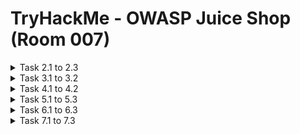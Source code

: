 #  TryHackMe - OWASP Juice Shop (Room 007)

<details><summary>Task 2.1 to 2.3</summary>
<p>

## Task 2.1

### Q: What is the administrator's email address?

A: admin@juice-sh.op

Walkthrough: Look through the reviews and the emails attached to the reviews. A good guess for the one ending in `in@juice-sh.op` is the admin account

![](/OWASP%20Juice%20Shop/images/admin_email.png)

Can also check product reviews which reveal the full email address of the reviewer. On the `Apple Juice` product, we can see the admin email address

![](/OWASP%20Juice%20Shop/images/admin_email2.png)

## Task 2.2

### Q: What parameter is used for searching?

A: q

Walkthrough: Search for a product using the search function and the URL will reveal the parameter used

![](/OWASP%20Juice%20Shop/images/q.png)

## Task 2.3

### Q: What show does Jim reference in his review?

A: Star Trek

Walkthrough: Checking through more reviews of the products, we can see a review by `jim@juice-sh.op` referencing the Starfleet symbol. Googling this symbol reveals it is from the Star Trek universe

![](/OWASP%20Juice%20Shop/images/jim_startrek.png)

</p>
</details>

<details><summary>Task 3.1 to 3.2</summary>
<p>

## Task 3.1

### Q: Log into the administrator account and get the flag

A: 32a5e0f21372bcc1000a6088b93b458e41f0e02a 

Walkthrough: After navigating to the login page, enter some data into the email and password fields. Before clicking submit, make sure Intercept is turned on in Burp Suite

![](/OWASP%20Juice%20Shop/images/intercept.png)

We will now change the email to `' or 1=1--` and forward it to the server

![](/OWASP%20Juice%20Shop/images/or11.png)

Why does this work?

1. The character `'` will close the brackets in the SQL query
2. `'OR'` in a SQL statement will return true if either side of it is true. As 1=1 is always true, the whole statement is true. Thus, it tells the server that the email is valid and logs us into the user id 0, which happens to be the administrator account
3. The `--` character is used in SQL to comment out data. Any restrictions on the login will no longer work as they are interpreted as a comment

We should now be logged in as administrator

![](/OWASP%20Juice%20Shop/images/admin_login.png)

## Task 3.2

### Q: Log into the Bender account

Similiar to what we did before, capture the login request again, but this time put `bender@juice-sh.op` as the email

![](/OWASP%20Juice%20Shop/images/bender.png)

Why don't we put the 1=1? As the email address is valid which will return true, we do not need to force it to be true

We should now be logged in as Bender

![](/OWASP%20Juice%20Shop/images/bender_login.png)

A: fb364762a3c102b2db932069c0e6b78e738d4066

</p>
</details>

<details><summary>Task 4.1 to 4.2</summary>
<p>

## Task 4.1

### Q: Bruteforce the Administrator's password

A: c2110d06dc6f81c67cd8099ff0ba601241f1ac0e

Walkthrough: Capture a login request and then go to the `Positions` tab and select the `Clear` button in Intruder. In the password field, place two $$ inside the quotes

![](/OWASP%20Juice%20Shop/images/brute_intruder.png)

For the payload, we will be using the best1050.txt from SecLists - can be installed via the `apt-get install seclists` command

Can load the list from `/usr/share/seclists/Passwords/Common-Credentials/best1050.txt`

![](/OWASP%20Juice%20Shop/images/seclists.png)

Once the file is loaded into Burp, start the attack. Then, filter for the request by status. A failed request will receive a `401 Unauthorized` where as a sucessful request will return a `200 OK`

![](/OWASP%20Juice%20Shop/images/success_brute.png)

Once complete, login and get the flag

![](/OWASP%20Juice%20Shop/images/admin_creds.png)

## Task 4.2

### Q: Reset Jim's password

A: 094fbc9b48e525150ba97d05b942bbf114987257

Walkthrough: The reset password mechanism can also be exploited. When inputted into the email field in the Forgot Password page, Jim's security question is set to "Your elder siblings middle name"

![](/OWASP%20Juice%20Shop/images/eld_sibling.png)

In task 2, we found that Jim might have something to do with Star Trek. Googling "Jim Star Trek" gives us a wiki page for James T. Kirk from Star Trek

Looking through the wiki page, we see that he has a brother called George and his middle name is Samuel

![](/OWASP%20Juice%20Shop/images/george.png)

Inputting this information allows us to successfully change his password

![](/OWASP%20Juice%20Shop/images/jim_flag.png)

</p>
</details>

<details><summary>Task 5.1 to 5.3</summary>
<p>

## Task 5.1

### Q: Access the Confidential Document

A: edf9281222395a1c5fee9b89e32175f1ccf50c5b

Walkthrough: Navigate to the `About Us` page and hover over the "Check out our terms of use". You will see that it links to `/ftp/legal.md`. Navigating to that /ftp/ directory reveals that it is exposed to the public

![](/OWASP%20Juice%20Shop/images/ftp_directory.png)

Download all the interesting looking files and save it. After downloading, navigate to the home page to receive the flag

![](/OWASP%20Juice%20Shop/images/data_success.png)

## Task 5.2

### Q: Log into MC SafeSearch's account

A: 66bdcffad9e698fd534003fbb3cc7e2b7b55d7f0

Walkthrough: Searching MC SafeSearch brings up [this YouTube video](https://www.youtube.com/watch?&v=v59CX2DiX0Y&feature=emb_title). In this video, he reveals that his password is `Mr Noodles` but he replaced some vowels with zeroes. This must mean his password is `Mr N00dles` instead

We can now login using the email address of `mc.safesearch@juice-sh.op` and password of `Mr N00dles`

![](/OWASP%20Juice%20Shop/images/mrnoodles.png)

## Task 5.3

### Q: Download the Backup File

A:

Walkthrough: Go back to the /ftp directory and try to download `package.json.bak`. It seems we are met with a 403 which says that only .md and .pdf files can be downloaded

![](/OWASP%20Juice%20Shop/images/error.png)

To get around this, use a character bypass called "Poison Null Byte". A Poison Null Byte looks like `%00`. Note that we can download it using the URL, so we can encode this into a URL encoded format

The Poison Null Byte will now look like this - `%2500`. Adding this and then a .md will bypass the 403 error

![](/OWASP%20Juice%20Shop/images/poison.png)

How does this work?

A Poison Null Byte is actually a NULL terminator. By placing a NULL character in the string at a certain byte, the string will tell the server to terminate at that point, nulling the rest of the string

![](/OWASP%20Juice%20Shop/images/backup_success.png)

</p>
</details>

<details><summary>Task 6.1 to 6.3</summary>
<p>

## Task 6.1

### Q: Access the administration page

A: 946a799363226a24822008503f5d1324536629a0

Walkthrough: First, open the Network Viewer on Firefox. This can be done with the keyboard shortcut `Ctrl+Shift+E` and then refresh the page. Look for the GET request calling for `main-es2015.js`

![](/OWASP%20Juice%20Shop/images/backup_success.png)

Open this file and search for the term "admin" - we are looking for the `app-administration` finding

![](/OWASP%20Juice%20Shop/images/app_admin.png)

This hints towards a page called `Administration` but going there while not logged in does not work. Because this is an admin page, it makes sense that we need to be in the Admin account

Logging in as admin and then navigating to the `/#/administration` page gives you the flag

![](/OWASP%20Juice%20Shop/images/admin_panel.png)

## Task 6.2

### Q: View another user's shopping basket

A: 41b997a36cc33fbe4f0ba018474e19ae5ce52121

Walkthrough: Log into the admin account and check the basket under `Your Basket`. Intercept this request via Burp and you should see a GET request for `/rest/basket/1`

![](/OWASP%20Juice%20Shop/images/burp_intercept.png)

Simply change the number after /basket/ from 1 to 2 and it will now show you the basket of UserID2. You can do this for other UserIDs as well, provided they have one

![](/OWASP%20Juice%20Shop/images/basket.png)

## Task 6.3

### Q: Remove all 5-star reviews

A: 50c97bcce0b895e446d61c83a21df371ac2266ef

Walkthrough: Navigate to the administration page again and click the bin icon next to the reviews with 5 stars

![](/OWASP%20Juice%20Shop/images/5star.png)

</p>
</details>

<details><summary>Task 7.1 to 7.3</summary>
<p>

## Task 7.1

### Q: Perform a DOM-based XSS

A: 9aaf4bbea5c30d00a1f5bbcfce4db6d4b0efe0bf

Walkthrough: In the search parameter on Juice Shop, use the iframe tag with a simple alert 

* <iframe src="javascript:alert(`xss`)">

![](/OWASP%20Juice%20Shop/images/dombased.png)

This type of XSS is also called XFS (Cross-Frame Scripting)

Once inputted, a popup will appear

![](/OWASP%20Juice%20Shop/images/dombased_result.png)

Websites that allow the user to modify the `iframe` will most likely be vulnerable to XSS

Once entered, you should be presented with the flag

![](/OWASP%20Juice%20Shop/images/dombased_flag.png)

## Task 7.2

### Q: Perform a Persistent XSS

A: 149aa8ce13d7a4a8a931472308e269c94dc5f156

Walkthrough: Navigate to the "Last Login IP" page for this attack

As it logs the last login IP, we will now logout so that it logs the new IP. Make sure that Burp intercept is on, so it will catch the logout request

Then, head over to the Headers tab where we will add a new Header:

* True-Client-IP			<iframe src="javascript:alert(`xss`)">

![](/OWASP%20Juice%20Shop/images/logout.png)

Then forward the request to the server. When signing back into the admin account and navigating to the last login IP page again, we will see the alert message

![](/OWASP%20Juice%20Shop/images/popup.png)

![](/OWASP%20Juice%20Shop/images/persistent_flag.png)

## Task 7.3

### Q: Perform a Reflected XSS 

A: 23cefee1527bde039295b2616eeb29e1edc660a0

Walkthrough: First, login to the admin account and navigate to the `Order History` page

From here, you will see a truck icon - clicking it will bring you to the track result page. You will also see that there is an id paired with the order in the URL

![](/OWASP%20Juice%20Shop/images/id_param.png)

Using the iframe XSS in place of the id parameter, we should be able to submit the URL, refresh the page and get the alert

![](/OWASP%20Juice%20Shop/images/url.png)

After refreshing the page, the popup should appear

![](/OWASP%20Juice%20Shop/images/xss_popup.png)

</p>
</details>
